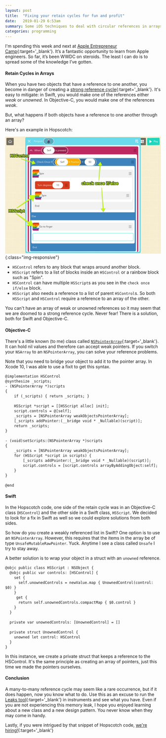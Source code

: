 ```yaml
---
layout: post
title:  "Fixing your retain cycles for fun and profit"
date:   2019-01-29 6:53am
summary: Some iOS techniques to deal with circular references in arrays. It's possible this only applies to Hopscotch, but perhaps you will learn something too.
categories: programming
---
```


I'm spending this week and next at [Apple Entrepreneur Camp](https://www.apple.com/newsroom/2019/01/apple-entrepreneur-camp-kicks-off-as-app-developer-earnings-hit-new-record/){:target='_blank'}. It’s a fantastic opportunity to learn from Apple engineers. So far, it’s been WWDC on steroids. The least I can do is to spread some of the knowledge I’ve gotten.

#### Retain Cycles in Arrays

When you have two objects that have a reference to one another, you become in danger of creating a [strong reference cycle](https://docs.swift.org/swift-book/LanguageGuide/AutomaticReferenceCounting.html#ID51){:target='_blank'}. It's easy to mitigate: in Swift, you would make one of the references either _weak_ or _unowned_. In Objective-C, you would make one of the references _weak_.

But, what happens if both objects have a reference to one another through an array?

Here's an example in Hopscotch:

![Interface](/assets/img/retain_cycles/interface.jpg){:class="img-responsive"}

- `HSControl` refers to any block that wraps around another block.
- `HSScript` refers to a list of blocks inside an `HSControl` or a rainbow block such as "Spin".
- `HSControl` can have multiple `HSScript`s as you see in the `check once if/else` block.
- `HSScript` also needs a reference to a list of parent `HSControl`s. So both `HSScript` and `HSControl` require a reference to an array of the other.

You can't have an array of weak or unowned references so it may seem that we are doomed to a strong reference cycle. Never fear! There is a solution, both for Swift and Objective-C.

#### Objective-C

There's a little known (to me) class called [`NSPointerArray`](https://developer.apple.com/documentation/foundation/nspointerarray){:target='_blank'}. It can hold nil values and therefore can accept weak pointers. If you switch your `NSArray` to an `NSPointerArray`, you can solve your reference problems.

Note that you need to bridge your object to add it to the pointer array.
In Xcode 10, I was able to use a fixit to get this syntax.

```
@implementation HSControl
@synthesize _scripts;
- (NSPointerArray *)scripts
{
	if (_scripts) { return _scripts; }

	HSScript *script = [[HSScript alloc] init];
	script.controls = @[self];
	_scripts = [NSPointerArray weakObjectsPointerArray];
	[_scripts addPointer:(__bridge void * _Nullable)(script)];
	return _scripts;
}

- (void)setScripts:(NSPointerArray *)scripts
{
	_scripts = [NSPointerArray weakObjectsPointerArray];
	for (HSScript *script in scripts) {
		[_scripts addPointer:(__bridge void * _Nullable)(script)];
		script.controls = [script.controls arrayByAddingObject:self];
	}
}

@end
```


#### Swift

In the Hopscotch code, one side of the retain cycle was in an Objective-C class (`HSControl`) and the other side in a Swift class, `HSScript`. We decided to look for a fix in Swift as well so we could explore solutions from both sides.

So how do you create a weakly referenced list in Swift? One option is to use an `NSPointerArray`. However, this requires that the items in the array be of type `UnsafeMutableRawPointer`. Yuck. Anytime I see a class called `Unsafe` I try to stay away.

A better solution is to wrap your object in a struct with an `unowned` reference.

```
@objc public class HSScript : NSObject {
  @objc public var controls: [HSControl] {
    set {
      self.unownedControls = newValue.map { UnownedControl(control: $0) }
    }
     get {
      return self.unownedControls.compactMap { $0.control }
    }
  }

  private var unownedControls: [UnownedControl] = []

  private struct UnownedControl {
    unowned let control: HSControl
  }
}
```

In this instance, we create a private struct that keeps a reference to the HSControl. It's the same principle as creating an array of pointers, just this time we made the pointers ourselves.

#### Conclusion

A many-to-many reference cycle may seem like a rare occurrence, but if it does happen, now you know what to do. Use this as an excuse to run the [Leaks tool](https://help.apple.com/instruments/mac/current/#/dev022f987b){:target='_blank'} in instruments and see what you have. Even if you are not experiencing this memory leak, I hope you enjoyed learning about a new class and a new design pattern. You never know when they may come in handy.

Lastly, if you were intrigued by that snippet of Hopscotch code, [we're hiring!](https://angel.co/hopscotch/jobs/477379-software-engineer){:target='_blank'}
